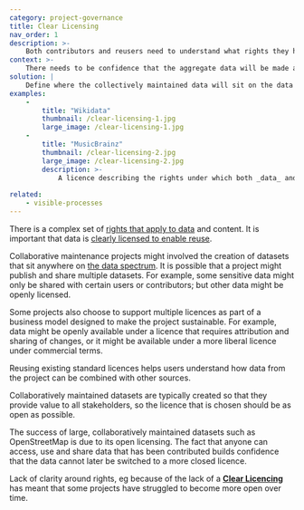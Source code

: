 ```yaml
---
category: project-governance
title: Clear Licensing
nav_order: 1
description: >-
    Both contributors and reusers need to understand what rights they have to use the combined dataset
context: >-
    There needs to be confidence that the aggregate data will be made as open as possible so that it can provide value for all stakeholders involved in maintaining or using it.
solution: |
    Define where the collectively maintained data will sit on the data spectrum. Create or choose a clear data-sharing agreement or licence that provides rights to use the data in ways that maximises value while minimising potential harms. Ensure that the licence is clearly described and linked from any page that provides access to data.
examples:
    -
        title: "Wikidata"
        thumbnail: /clear-licensing-1.jpg
        large_image: /clear-licensing-1.jpg
    -
        title: "MusicBrainz"
        thumbnail: /clear-licensing-2.jpg
        large_image: /clear-licensing-2.jpg
        description: >-
            A licence describing the rights under which both _data_ and _image_ contributions will be made available to users of the data
    
related:
    - visible-processes
---
```


There is a complex set of [rights that apply to data](https://theodi.org/article/data-rights-we-need-to-build-a-coherent-framework/) and content. It is important that data is [clearly licensed to enable reuse](https://theodi.org/article/publishers-guide-to-open-data-licensing/).

Collaborative maintenance projects might involved the creation of datasets that sit anywhere on [the data spectrum](https://theodi.org/about-the-odi/the-data-spectrum/). It is possible that a project might publish and share multiple datasets. For example, some sensitive data might only be shared with certain users or contributors; but other data might be openly licensed.

Some projects also choose to support multiple licences as part of a business model designed to make the project sustainable. For example, data might be openly available under a licence that requires attribution and sharing of changes, or it might be available under a more liberal licence under commercial terms.

Reusing existing standard licences helps users understand how data from the project can be combined with other sources.

Collaboratively maintained datasets are typically created so that they provide value to all stakeholders, so the licence that is chosen should be as open as possible. 

The success of large, collaboratively maintained datasets such as OpenStreetMap is due to its open licensing. The fact that anyone can access, use and share data that has been contributed builds confidence that the data cannot later be switched to a more closed licence. 

Lack of clarity around rights, eg because of the lack of a **[Clear Licencing](/patterns/project-governance/clear-licensing)** has meant that some projects have struggled to become more open over time.